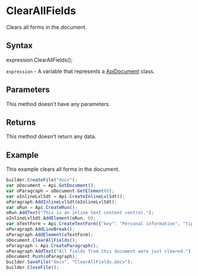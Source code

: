 # ClearAllFields

Clears all forms in the document.

## Syntax

expression.ClearAllFields();

`expression` - A variable that represents a [ApiDocument](../ApiDocument.md) class.

## Parameters

This method doesn't have any parameters.

## Returns

This method doesn't return any data.

## Example

This example clears all forms in the document.

```javascript
builder.CreateFile("docx");
var oDocument = Api.GetDocument();
var oParagraph = oDocument.GetElement(0);
var oInlineLvlSdt = Api.CreateInlineLvlSdt();
oParagraph.AddInlineLvlSdt(oInlineLvlSdt);
var oRun = Api.CreateRun();
oRun.AddText("This is an inline text content control.");
oInlineLvlSdt.AddElement(oRun, 0);
var oTextForm = Api.CreateTextForm({"key": "Personal information", "tip": "Enter your first name", "required": true, "placeholder": "First name", "comb": true, "maxCharacters": 10, "cellWidth": 3, "multiLine": false, "autoFit": false});
oParagraph.AddLineBreak();
oParagraph.AddElement(oTextForm);
oDocument.ClearAllFields();
oParagraph = Api.CreateParagraph();
oParagraph.AddText("All fields from this document were just cleared.");
oDocument.Push(oParagraph);
builder.SaveFile("docx", "ClearAllFields.docx");
builder.CloseFile();
```